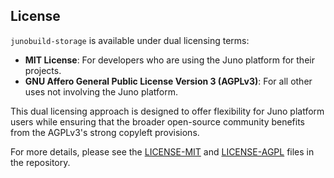 ## License

`junobuild-storage` is available under dual licensing terms:

- **MIT License**: For developers who are using the Juno platform for their projects.
- **GNU Affero General Public License Version 3 (AGPLv3)**: For all other uses not involving the Juno platform.

This dual licensing approach is designed to offer flexibility for Juno platform users while ensuring that the broader open-source community benefits from the AGPLv3's strong copyleft provisions.

For more details, please see the [LICENSE-MIT](LICENSE-MIT) and [LICENSE-AGPL](LICENSE-AGPL) files in the repository.

